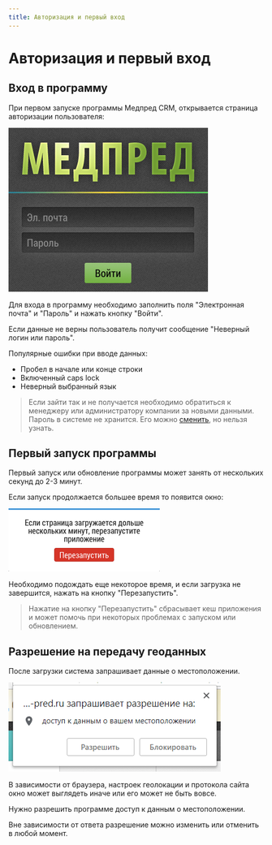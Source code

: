 ```yaml
---
title: Авторизация и первый вход
---
```


# Авторизация и первый вход

## Вход в программу

При первом запуске программы Медпред CRM, открывается страница авторизации пользователя:

![](../images/common-start-login-form.png)

Для входа в программу необходимо заполнить поля "Электронная почта" и "Пароль" и нажать кнопку "Войти".

Если данные не верны пользователь получит сообщение "Неверный логин или пароль".

Популярные ошибки при вводе данных:
- Пробел в начале или конце строки
- Включенный caps lock
- Неверный выбранный язык

> Если зайти так и не получается необходимо обратиться к менеджеру или администратору компании за новыми данными.
> Пароль в системе не хранится. Его можно [сменить](accounts-user-password.html), но нельзя узнать.

## Первый запуск программы

Первый запуск или обновление программы может занять от нескольких секунд до 2-3 минут.

Если запуск продолжается большее время то появится окно:

![](../images/common-start-long.png)

Необходимо подождать еще некоторое время, и если загрузка не завершится, нажать на кнопку "Перезапустить".

> Нажатие на кнопку "Перезапустить" сбрасывает кеш приложения и может помочь при некоторых проблемах с запуском или обновлением.

## Разрешение на передачу геоданных

После загрузки система запрашивает данные о местоположении.

![](../images/common-start-location.png)

В зависимости от браузера, настроек геолокации и протокола сайта окно может выглядеть иначе или его может не быть вовсе.

Нужно разрешить программе доступ к данным о местоположении.

Вне зависимости от ответа разрешение можно изменить или отменить в любой момент.
